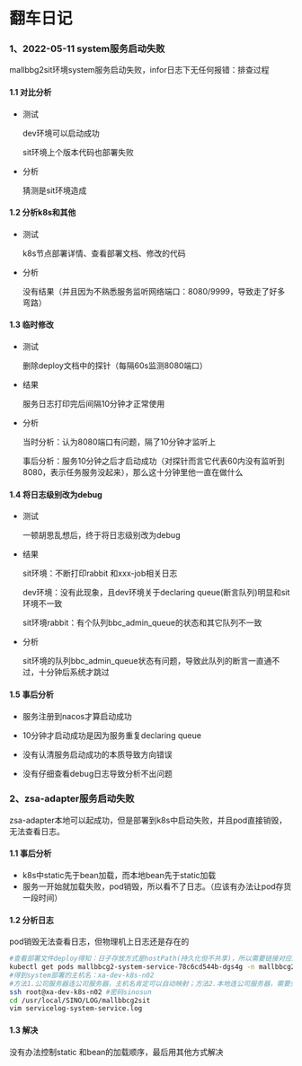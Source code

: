 # 翻车日记

### 1、2022-05-11 system服务启动失败

mallbbg2sit环境system服务启动失败，infor日志下无任何报错：排查过程



#### 1.1 对比分析

- 测试

  dev环境可以启动成功

  sit环境上个版本代码也部署失败

- 分析

  猜测是sit环境造成



#### 1.2 分析k8s和其他

- 测试

  k8s节点部署详情、查看部署文档、修改的代码

- 分析

  没有结果（并且因为不熟悉服务监听网络端口：8080/9999，导致走了好多弯路）



#### 1.3 临时修改

- 测试

  删除deploy文档中的探针（每隔60s监测8080端口）

- 结果

  服务日志打印完后间隔10分钟才正常使用

- 分析

  当时分析：认为8080端口有问题，隔了10分钟才监听上

  事后分析：服务10分钟之后才启动成功（对探针而言它代表60内没有监听到8080，表示任务服务没起来），那么这十分钟里他一直在做什么



#### 1.4 将日志级别改为debug

- 测试

  一顿胡思乱想后，终于将日志级别改为debug

- 结果

  sit环境：不断打印rabbit 和xxx-job相关日志

  dev环境：没有此现象，且dev环境关于declaring queue(断言队列)明显和sit环境不一致

  sit环境rabbit：有个队列bbc_admin_queue的状态和其它队列不一致

- 分析

  sit环境的队列bbc_admin_queue状态有问题，导致此队列的断言一直通不过，十分钟后系统才跳过



#### 1.5 事后分析

- 服务注册到nacos才算启动成功
- 10分钟才启动成功是因为服务重复declaring queue

- 没有认清服务启动成功的本质导致方向错误
- 没有仔细查看debug日志导致分析不出问题





### 2、zsa-adapter服务启动失败

zsa-adapter本地可以起成功，但是部署到k8s中启动失败，并且pod直接销毁，无法查看日志。

#### 1.1 事后分析

- k8s中static先于bean加载，而本地bean先于static加载
- 服务一开始就加载失败，pod销毁，所以看不了日志。（应该有办法让pod存货一段时间）

#### 1.2 分析日志

pod销毁无法查看日志，但物理机上日志还是存在的

```sh
#查看部署文件deploy得知：日子存放方式是hostPath(持久化但不共享)，所以需要链接对应的物理机。
kubectl get pods mallbbcg2-system-service-78c6cd544b-dgs4g -n mallbbcg2sit -o wide 
#得到system部署的主机名：xa-dev-k8s-n02
#方法1.公司服务器连公司服务器，主机名肯定可以自动映射；方法2.本地连公司服务器，需要先查到ip
ssh root@xa-dev-k8s-n02 #密码sinosun 
cd /usr/local/SINO/LOG/mallbbcg2sit
vim servicelog-system-service.log
```

#### 1.3 解决

没有办法控制static 和bean的加载顺序，最后用其他方式解决




















